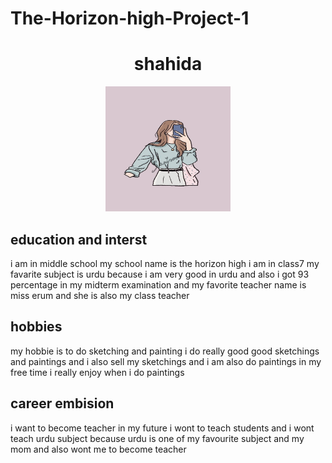 # The-Horizon-high-Project-1
<html>
<head>
<title>         shahida webpage    </title>
<head>
<body>
<center> <h1>     shahida  </h1> </center>
<center> <img src = "shahida.jpg" height = 200 width = 200> </center>

<h2>   education and interst </h2>
<p>    i am in middle school my school name is the horizon high
       i am in class7 my favarite subject is urdu because i am 
       very good in urdu and also i got 93 percentage in my midterm
       examination and my favorite teacher name is miss erum and she 
       is also my class teacher </p>
<h2> hobbies </h2>
<p>    my  hobbie is to do sketching and painting i do really 
       good good sketchings and paintings and i also sell my
       sketchings and i am also do paintings in my free time
       i really enjoy when i do paintings </P>
<h2> career embision </h2> 
<p>    i want to become teacher in my future i wont to
       teach students and i wont teach urdu subject 
       because urdu is one of my favourite subject and
       my mom and also wont me to become teacher </p>




</body>
</html>
